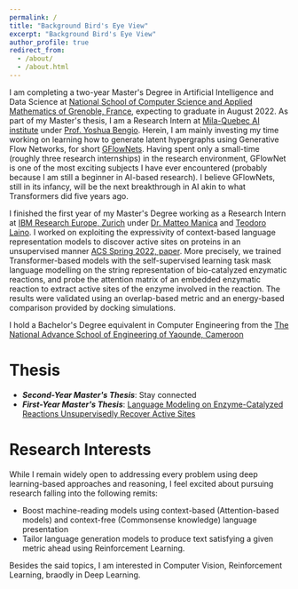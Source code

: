 ```yaml
---
permalink: /
title: "Background Bird's Eye View"
excerpt: "Background Bird's Eye View"
author_profile: true
redirect_from: 
  - /about/
  - /about.html
---
```

I am completing a two-year Master's Degree in Artificial Intelligence and Data Science at [National School of Computer Science and Applied Mathematics of Grenoble, France](https://ensimag.grenoble-inp.fr/), expecting to graduate in August 2022. As part of my Master's thesis, I am a Research Intern at [Mila-Quebec AI institute](https://mila.quebec/en/) under [Prof. Yoshua Bengio](https://yoshuabengio.org/). Herein, I am mainly investing my time working on learning how to generate latent hypergraphs using Generative Flow Networks, for short [GFlowNets](https://yoshuabengio.org/2022/03/05/generative-flow-networks/). Having spent only a small-time (roughly three research internships) in the research environment, GFlowNet is one of the most exciting subjects I have ever encountered (probably because I am still a beginner in AI-based research). I believe GFlowNets, still in its infancy, will be the next breakthrough in AI akin to what Transformers did five years ago.

I finished the first year of my Master's Degree working as a Research Intern at [IBM Research Europe, Zurich](https://www.zurich.ibm.com/) under [Dr. Matteo Manica](https://researcher.watson.ibm.com/researcher/view.php?person=zurich-TTE) and [Teodoro Laino](https://researcher.watson.ibm.com/researcher/view.php?person=zurich-TEO). I worked on exploiting the expressivity of context-based language representation models to discover active sites on proteins in an unsupervised manner [ACS Spring 2022, paper](https://research.ibm.com/publications/identification-of-enzymatic-active-sites-with-unsupervised-language-modelling--1). More precisely, we trained Transformer-based models with the self-supervised learning task mask language modelling on the string representation of bio-catalyzed enzymatic reactions, and probe the attention matrix of an embedded enzymatic reaction to extract active sites of the enzyme involved in the reaction. The results were validated using an overlap-based metric and an energy-based comparison provided by docking simulations.

I hold a Bachelor's Degree equivalent in Computer Engineering from the [The National Advance School of Engineering of Yaounde, Cameroon]()

Thesis
======
* ***Second-Year Master's Thesis***: Stay connected 
* ***First-Year Master's Thesis***: [Language Modeling on Enzyme-Catalyzed Reactions Unsupervisedly Recover Active Sites](https://lkwate.github.io/files/Thesis-1.pdf)

Research Interests
======
While I remain widely open to addressing every problem using deep learning-based approaches and reasoning, I feel excited about pursuing research falling into the following remits: 
* Boost machine-reading models using context-based (Attention-based models) and context-free (Commonsense knowledge) language presentation
* Tailor language generation models to produce text satisfying a given metric ahead using Reinforcement Learning.

Besides the said topics, I am interested in Computer Vision, Reinforcement Learning, braodly in Deep Learning.
